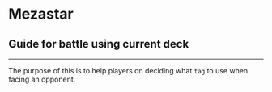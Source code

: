 # Mezastar
## Guide for battle using current deck

---
The purpose of this is to help players on deciding what `tag` to use when facing an opponent. 